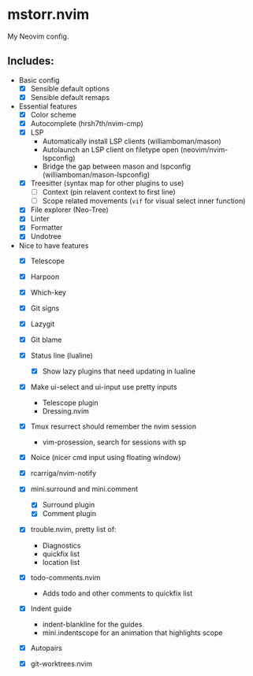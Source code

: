 # mstorr.nvim

My Neovim config.

## Includes:

- Basic config
    - [X] Sensible default options
    - [X] Sensible default remaps
- Essential features
    - [X] Color scheme
    - [X] Autocomplete (hrsh7th/nvim-cmp)
    - [X] LSP
        - Automatically install LSP clients (williamboman/mason)
        - Autolaunch an LSP client on filetype open (neovim/nvim-lspconfig)
        - Bridge the gap between mason and lspconfig (williamboman/mason-lspconfig)
    - [X] Treesitter (syntax map for other plugins to use)
        - [ ] Context (pin relavent context to first line)
        - [ ] Scope related movements (`vif` for visual select inner function)
    - [X] File explorer (Neo-Tree)
    - [X] Linter
    - [X] Formatter
    - [X] Undotree
- Nice to have features
    - [X] Telescope
    - [X] Harpoon
    - [X] Which-key
    - [X] Git signs
    - [X] Lazygit
    - [X] Git blame
    - [X] Status line (lualine)
        - [X] Show lazy plugins that need updating in lualine
    - [X] Make ui-select and ui-input use pretty inputs
        - Telescope plugin
        - Dressing.nvim
    - [X] Tmux resurrect should remember the nvim session
        - vim-prosession, search for sessions with <leader>sp
    - [X] Noice (nicer cmd input using floating window)
    - [X] rcarriga/nvim-notify
    - [X] mini.surround and mini.comment
        - [X] Surround plugin
        - [X] Comment plugin
    - [X] trouble.nvim, pretty list of:
        - Diagnostics
        - quickfix list
        - location list
    - [X] todo-comments.nvim
        - Adds todo and other comments to quickfix list
    - [X] Indent guide
        - indent-blankline for the guides
        - mini.indentscope for an animation that highlights scope
    - [X] Autopairs
    - [X] git-worktrees.nvim

